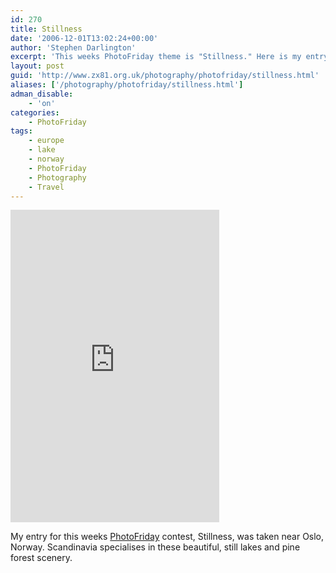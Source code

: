 ```yaml
---
id: 270
title: Stillness
date: '2006-12-01T13:02:24+00:00'
author: 'Stephen Darlington'
excerpt: 'This weeks PhotoFriday theme is "Stillness." Here is my entry.'
layout: post
guid: 'http://www.zx81.org.uk/photography/photofriday/stillness.html'
aliases: ['/photography/photofriday/stillness.html']
adman_disable:
    - 'on'
categories:
    - PhotoFriday
tags:
    - europe
    - lake
    - norway
    - PhotoFriday
    - Photography
    - Travel
---
```


<iframe allowfullscreen="" frameborder="0" height="500" loading="lazy" mozallowfullscreen="" msallowfullscreen="" oallowfullscreen="" src="https://www.flickr.com/photos/stephendarlington/5195668416/player/" webkitallowfullscreen="" width="334"></iframe>

My entry for this weeks [PhotoFriday](http://www.photofriday.com/archives/challenge/000619.php "PhotoFriday: Stillness") contest, Stillness, was taken near Oslo, Norway. Scandinavia specialises in these beautiful, still lakes and pine forest scenery.